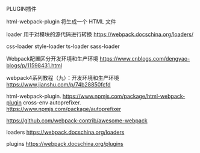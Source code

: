 PLUGIN插件 

html-webpack-plugin 将生成一个 HTML 文件

loader 用于对模块的源代码进行转换
https://webpack.docschina.org/loaders/

css-loader 
style-loader
ts-loader
sass-loader

Webpack配置区分开发环境和生产环境
https://www.cnblogs.com/dengyao-blogs/p/11598431.html

webpack4系列教程（九）：开发环境和生产环境
https://www.jianshu.com/p/74b28850fcfd

html-webpack-plugin. https://www.npmjs.com/package/html-webpack-plugin
cross-env
autoprefixer. https://www.npmjs.com/package/autoprefixer


https://github.com/webpack-contrib/awesome-webpack

loaders
https://webpack.docschina.org/loaders

plugins
https://webpack.docschina.org/plugins
